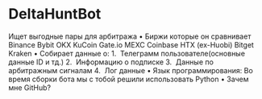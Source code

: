 # DeltaHuntBot
Ищет выгодные пары для арбитража • Биржи которые он сравнивает Binance Bybit OKX KuCoin Gate.io MEXC Coinbase HTX (ex-Huobi) Bitget Kraken • Собирает данные о: 1.  Телеграмм пользователе(основные данные ID и тд.) 2.  Информацию о подписке 3.  Данные по арбитражным сигналам 4.  Лог данные • Язык программирования: Во время сборки бота мы с тобой решили использовать Python • Зачем мне GitHub?
